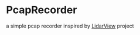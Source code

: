 # PcapRecorder

a simple pcap recorder inspired by [LidarView](https://lidarview.kitware.com/) project
